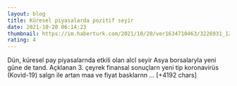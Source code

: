 ```yaml
--- 
layout: blog
title: Küresel piyasalarda pozitif seyir
date: 2021-10-20 06:14:23
thumbnail: https://im.haberturk.com/2021/10/20/ver1634710463/3226931_1200x627.jpg
rating: 4
---
```

Dün, küresel pay piyasalarnda etkili olan alcl seyir Asya borsalaryla yeni güne de tand.
Açklanan 3. çeyrek finansal sonuçlarn yeni tip koronavirüs (Kovid-19) salgn ile artan maa ve fiyat basklarnn … [+4192 chars]
